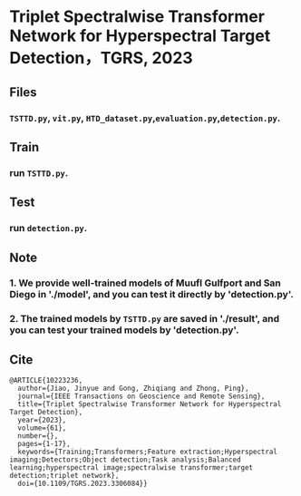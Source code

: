 # Triplet Spectralwise Transformer Network for Hyperspectral Target Detection，TGRS, 2023

## Files
### `TSTTD.py`, `vit.py`, `HTD_dataset.py`,`evaluation.py`,`detection.py`.

## Train
### run `TSTTD.py`.

## Test
### run `detection.py`.

## Note
### 1. We provide well-trained models of Muufl Gulfport and San Diego in './model', and you can test it directly by 'detection.py'.
### 2. The trained models by `TSTTD.py` are saved in './result', and you can test your trained models by 'detection.py'.

## Cite
```
@ARTICLE{10223236,
  author={Jiao, Jinyue and Gong, Zhiqiang and Zhong, Ping},
  journal={IEEE Transactions on Geoscience and Remote Sensing}, 
  title={Triplet Spectralwise Transformer Network for Hyperspectral Target Detection}, 
  year={2023},
  volume={61},
  number={},
  pages={1-17},
  keywords={Training;Transformers;Feature extraction;Hyperspectral imaging;Detectors;Object detection;Task analysis;Balanced learning;hyperspectral image;spectralwise transformer;target detection;triplet network},
  doi={10.1109/TGRS.2023.3306084}}
```
